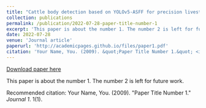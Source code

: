 ```yaml
---
title: "Cattle body detection based on YOLOv5-ASFF for precision livestock farming"
collection: publications
permalink: /publication/2022-07-28-paper-title-number-1
excerpt: 'This paper is about the number 1. The number 2 is left for future work.'
date: 2022-07-28
venue: 'Journal article'
paperurl: 'http://academicpages.github.io/files/paper1.pdf'
citation: 'Your Name, You. (2009). &quot;Paper Title Number 1.&quot; <i>Journal 1</i>. 1(1).'
---
```


<a href='http://academicpages.github.io/files/paper1.pdf'>Download paper here</a>

This paper is about the number 1. The number 2 is left for future work.

Recommended citation: Your Name, You. (2009). "Paper Title Number 1." <i>Journal 1</i>. 1(1).